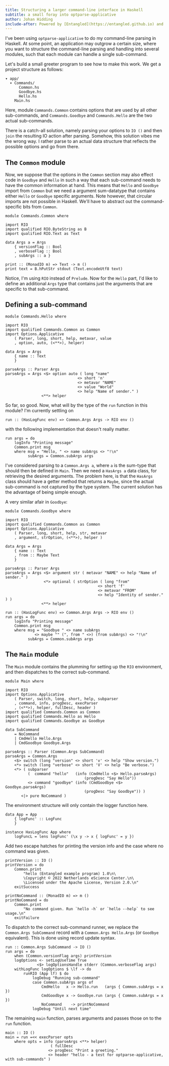 ```yaml
---
title: Structuring a larger command-line interface in Haskell
subtitle: a small foray into optparse-applicative
author: Johan Hidding
include-after: Powered by [Entangled](https://entangled.github.io) and [Pandoc](https://pandoc.org)
---
```


I've been using `optparse-applicative` to do my command-line parsing in Haskell. At some point, an application may outgrow a certain size, where you want to structure the command-line parsing and handling into several modules, such that each module can handle a single sub-command.

Let's build a small greeter program to see how to make this work. We get a project structure as follows:

```
▾ app/
  ▾ Commands/
      Common.hs
      Goodbye.hs
      Hello.hs
    Main.hs
```

Here, module `Commands.Common` contains options that are used by all other sub-commands, and `Commands.Goodbye` and `Commands.Hello` are the two actual sub-commands.

There is a catch-all solution, namely parsing your options to `IO ()` and then `join` the resulting IO action after parsing. Somehow, this solution vibes me the wrong way. I rather parse to an actual data structure that reflects the possible options and go from there.

## The `Common` module
Now, we suppose that the options in the `Common` section may also effect code in `Goodbye` and `Hello` in such a way that each sub-command needs to have the common information at hand. This means that `Hello` and `Goodbye` import from `Common` but we need a argument sum-datatype that contains either `Hello` or `Goodbye` specific arguments. Note however, that circular imports are not possible in Haskell. We'll have to abstract out the command-specific bits from `Common`.

``` {.haskell file=app/Commands/Common.hs}
module Commands.Common where

import RIO
import qualified RIO.ByteString as B
import qualified RIO.Text as Text

data Args a = Args
    { versionFlag :: Bool
    , verboseFlag :: Bool
    , subArgs :: a }

print :: (MonadIO m) => Text -> m ()
print text = B.hPutStr stdout (Text.encodeUtf8 text)
```

Notice, I'm using `RIO` instead of `Prelude`. Now for the `Hello` part, I'd like to define an additional `Args` type that contains just the arguments that are specific to that sub-command.

## Defining a sub-command

``` {.haskell file=app/Commands/Hello.hs #hello}
module Commands.Hello where

import RIO
import qualified Commands.Common as Common
import Options.Applicative
    ( Parser, long, short, help, metavar, value
    , option, auto, (<**>), helper)

data Args = Args
    { name :: Text
    }

parseArgs :: Parser Args
parseArgs = Args <$> option auto ( long "name" 
                                <> short 'n' 
                                <> metavar "NAME"
                                <> value "World"
                                <> help "Name of sender." )
                <**> helper
```

So far, so good. Now, what will by the type of the `run` function in this module? I'm currently settling on 

``` {.haskell #hello}
run :: (HasLogFunc env) => Common.Args Args -> RIO env ()
```

with the following implementation that doesn't really matter.

``` {.haskell #hello}
run args = do
    logInfo "Printing message"
    Common.print msg
    where msg = "Hello, " <> name subArgs <> "!\n"
          subArgs = Common.subArgs args
```

I've considered parsing to a `Common.Args a`, where `a` is the sum-type that should then be defined in `Main`. Then we need a `HasArgs a` data class, for retrieving the desired arguments. The problem here, is that the `HasArgs` class should have a getter method that returns a `Maybe`, since the actual sub-command is not captured by the type system. The current solution has the advantage of being simple enough.

A very similar afair in `Goodbye`:

``` {.haskell file=app/Commands/Goodbye.hs}
module Commands.Goodbye where

import RIO
import qualified Commands.Common as Common
import Options.Applicative
    ( Parser, long, short, help, str, metavar
    , argument, strOption, (<**>), helper )

data Args = Args
    { name :: Text
    , from :: Maybe Text
    }

parseArgs :: Parser Args
parseArgs = Args <$> argument str ( metavar "NAME" <> help "Name of sender." )
                 <*> optional ( strOption ( long "from"
                                         <> short 'f' 
                                         <> metavar "FROM"
                                         <> help "Identity of sender." ) )
                <**> helper

run :: (HasLogFunc env) => Common.Args Args -> RIO env ()
run args = do
    logInfo "Printing message"
    Common.print msg
    where msg = "Goodbye " <> name subArgs
             <> maybe "" (", from " <>) (from subArgs) <> "!\n"
          subArgs = Common.subArgs args
```

## The `Main` module
The `Main` module contains the plumming for setting up the `RIO` environment, and then dispatches to the correct sub-command.

``` {.haskell file=app/Main.hs #main}
module Main where

import RIO
import Options.Applicative
    ( Parser, switch, long, short, help, subparser
    , command, info, progDesc, execParser
    , (<**>), helper, fullDesc, header )
import qualified Commands.Common as Common
import qualified Commands.Hello as Hello
import qualified Commands.Goodbye as Goodbye

data SubCommand
    = NoCommand
    | CmdHello Hello.Args
    | CmdGoodbye Goodbye.Args

parseArgs :: Parser (Common.Args SubCommand)
parseArgs = Common.Args
    <$> switch (long "version" <> short 'v' <> help "Show version.")
    <*> switch (long "verbose" <> short 'V' <> help "Be verbose.")
    <*> ( subparser
          (  command "hello"   (info (CmdHello <$> Hello.parseArgs)
                                   (progDesc "Say Hello"))
          <> command "goodbye" (info (CmdGoodbye <$> Goodbye.parseArgs)
                                   (progDesc "Say Goodbye")) )
       <|> pure NoCommand )
```

The environment structure will only contain the logger function here.

``` {.haskell #main}
data App = App 
    { logFunc' :: LogFunc
    }

instance HasLogFunc App where
    logFuncL = lens logFunc' (\x y -> x { logFunc' = y })
```

Add two escape hatches for printing the version info and the case where no command was given.

``` {.haskell #main}
printVersion :: IO ()
printVersion = do
    Common.print
        "hello (Entangled example program) 1.0\n\
        \Copyright © 2022 Netherlands eScience Center.\n\
        \Licensed under the Apache License, Version 2.0.\n"
    exitSuccess

printNoCommand :: (MonadIO m) => m ()
printNoCommand = do
    Common.print
        "No command given. Run `hello -h` or `hello --help` to see usage.\n"
    exitFailure
```

To dispatch to the correct sub-command runner, we replace the `Common.Args SubCommand` record with a `Common.Args Hello.Args` (or `Goodbye` equivalent). This is done using record update syntax.

``` {.haskell #main}
run :: Common.Args SubCommand -> IO ()
run args = do
    when (Common.versionFlag args) printVersion
    logOptions <- setLogUseTime True
              <$> logOptionsHandle stderr (Common.verboseFlag args)
    withLogFunc logOptions $ \lf -> do
        runRIO (App lf) $ do
            logDebug "Running sub-command"
            case Common.subArgs args of
                CmdHello   x -> Hello.run   (args { Common.subArgs = x })
                CmdGoodbye x -> Goodbye.run (args { Common.subArgs = x })
                NoCommand    -> printNoCommand
            logDebug "Until next time"
```

The remaining `main` function, parses arguments and passes those on to the `run` function.

``` {.haskell #main}
main :: IO ()
main = run =<< execParser opts
    where opts = info (parseArgs <**> helper)
                    ( fullDesc
                   <> progDesc "Print a greeting."
                   <> header "hello - a test for optparse-applicative, with sub-commands" )
```



